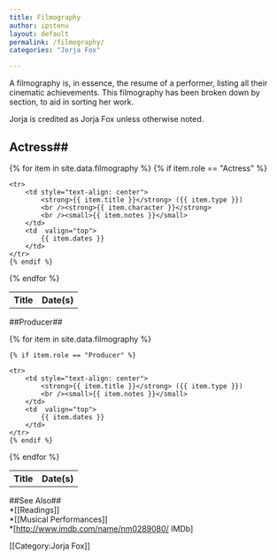 ```yaml
---
title: Filmography
author: ipstenu
layout: default
permalink: /filmography/
categories: "Jorja Fox"

---
```

A filmography is, in essence, the resume of a performer, listing all their cinematic achievements. This filmography has been broken down by section, to aid in sorting her work.

Jorja is credited as Jorja Fox unless otherwise noted.

## Actress##  

<table class="wikitable" width="90%">
<tbody>

<tr>
	<th> Title </th>
	<th> Date(s)</th>
</tr>

{% for item in site.data.filmography %}
	{% if item.role == "Actress" %}

	<tr>
		<td style="text-align: center">
			<strong>{{ item.title }}</strong> ({{ item.type }})
			<br /><strong>{{ item.character }}</strong>
			<br /><small>{{ item.notes }}</small>
		</td>
		<td  valign="top">
			{{ item.dates }}
		</td>
	</tr>
	{% endif %}
{% endfor %}
</tbody>
</table>

##Producer##  

<table class="wikitable" width="90%">
<tbody>

<tr>
	<th> Title </th>
	<th> Date(s)</th>
</tr>

{% for item in site.data.filmography %}

	{% if item.role == "Producer" %}

	<tr>
		<td style="text-align: center">
			<strong>{{ item.title }}</strong> ({{ item.type }})
			<br /><small>{{ item.notes }}</small>
		</td>
		<td  valign="top">
			{{ item.dates }}
		</td>
	</tr>
	{% endif %}
{% endfor %}
</tbody>
</table>

##See Also##  
*[[Readings]]  
*[[Musical Performances]]  
*[http://www.imdb.com/name/nm0289080/ IMDb]

[[Category:Jorja Fox]]